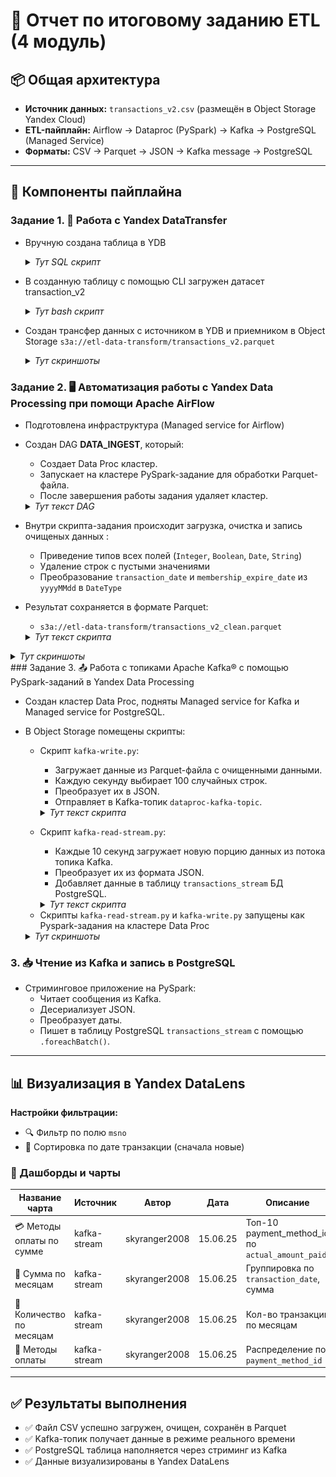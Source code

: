 
# 📝 Отчет по итоговому заданию ETL (4 модуль)

## 📦 Общая архитектура

- **Источник данных:** `transactions_v2.csv` (размещён в Object Storage Yandex Cloud)
- **ETL-пайплайн:** Airflow → Dataproc (PySpark) → Kafka → PostgreSQL (Managed Service)
- **Форматы:** CSV → Parquet → JSON → Kafka message → PostgreSQL

---

## 🔧 Компоненты пайплайна

### Задание 1. 🔄️ Работа с Yandex DataTransfer

- Вручную создана таблица в YDB
  <details>
    <summary><i>Тут SQL скрипт</i></summary>
  
    ### sql-скрипт создания таблицы в YDB
    ```sql
    CREATE TABLE transactions_v2 (
          msno Utf8,
          payment_method_id Int32,
          payment_plan_days Int32,
          plan_list_price Int32,
          actual_amount_paid Int32,
          is_auto_renew Int8,
          transaction_date Utf8,
          membership_expire_date Utf8,
          is_cancel Int8,
          PRIMARY KEY (msno)
      );
    ```
  </details> 
- В созданную таблицу с помощью CLI загружен датасет transaction_v2
  <details>
    <summary><i>Тут bash скрипт</i></summary>
  
    ### bash-скрипт загрузки датасета
    ```bash
    ydb  `
    --endpoint grpcs://ydb.serverless.yandexcloud.net:2135 `
    --database /ru-central1/b1g9tm1cvjc9r6hl0g83/etn4ciikjn2811hfpjo9 `
    --sa-key-file authorized_key.json `
    import file csv `
    --path transactions_v2 `
    --delimiter "," `
    --skip-rows 1 `
    --null-value "" `
    --verbose `
    transactions_v2.csv
    ```
  </details> 
- Создан трансфер данных с источником в YDB и приемником в Object Storage
  `s3a://etl-data-transform/transactions_v2.parquet`
    	<details>
    	<summary><i>Тут скриншоты</i></summary>
		- ![Скриншот](screenshots/screenshot1.jpg)
  		- ![Скриншот](screenshots/screenshot2.jpg)
  		- ![Скриншот](screenshots/screenshot3.jpg)
	</details> 

### Задание 2.  🖥️ Автоматизация работы с Yandex Data Processing при помощи Apache AirFlow

- Подготовлена инфраструктура (Managed service for Airflow)
- Создан DAG **DATA_INGEST**, который:
    - Создает Data Proc кластер.      
    - Запускает на кластере PySpark-задание для обработки Parquet-файла.
    - После завершения работы задания удаляет кластер.
  <details>
    	<summary><i>Тут текст DAG</i></summary>
  
	 ### Data-proc-DAG.py
  
	 ```python
	    import uuid
		import datetime
		from airflow import DAG
		from airflow.utils.trigger_rule import TriggerRule
		from airflow.providers.yandex.operators.yandexcloud_dataproc import (
		    DataprocCreateClusterOperator,
		    DataprocCreatePysparkJobOperator,
		    DataprocDeleteClusterOperator,
		)
		
		# Данные вашей инфраструктуры
		YC_DP_AZ = 'ru-central1-a'
		YC_DP_SSH_PUBLIC_KEY = 'ssh-ed25519 AAAAC3NzaC1lZDI1NTE5AAAAIL7QzQcp0xQqFK6vEAo+hrKFwEWDYi9+ypctkf1LxcyE vasil@LES_PC'
		YC_DP_SUBNET_ID = 'e9btfqefvs4ved64rkg6'
		YC_DP_SA_ID = 'ajerrplc7q4nqek3211q'
		YC_DP_METASTORE_URI = '10.128.0.15'
		YC_BUCKET = 'etl-dataproc'
		
		# Настройки DAG
		with DAG(
		        'DATA_INGEST',
		        schedule_interval='@hourly',
		        tags=['data-processing-and-airflow'],
		        start_date=datetime.datetime.now(),
		        max_active_runs=1,
		        catchup=False
		) as ingest_dag:
		    # 1 этап: создание кластера Yandex Data Proc
		    create_spark_cluster = DataprocCreateClusterOperator(
		        task_id='dp-cluster-create-task',
		        cluster_name=f'tmp-dp-{uuid.uuid4()}',
		        cluster_description='Временный кластер для выполнения PySpark-задания под оркестрацией Managed Service for Apache Airflow™',
		        ssh_public_keys=YC_DP_SSH_PUBLIC_KEY,
		        service_account_id=YC_DP_SA_ID,
		        subnet_id=YC_DP_SUBNET_ID,
		        s3_bucket=YC_BUCKET,
		        zone=YC_DP_AZ,
		        cluster_image_version='2.1',
		        masternode_resource_preset='s2.small',  # минимальный ресурсный пресет
		        masternode_disk_type='network-hdd',
		        masternode_disk_size=32,  # уменьшенный размер диска
		        computenode_resource_preset='s2.small',  # уменьшенный ресурсный пресет
		        computenode_disk_type='network-hdd',
		        computenode_disk_size=32,  # уменьшенный размер диска
		        computenode_count=1,  # уменьшенное количество узлов
		        computenode_max_hosts_count=3,  # уменьшенное максимальное масштабирование
		        services=['YARN', 'SPARK'],
		        datanode_count=0,
		        properties={
		            'spark:spark.hive.metastore.uris': f'thrift://{YC_DP_METASTORE_URI}:9083',
		        },
		    )
	
	    # 2 этап: запуск задания PySpark
	    poke_spark_processing = DataprocCreatePysparkJobOperator(
	        task_id='dp-cluster-pyspark-task',
	        main_python_file_uri=f's3a://{YC_BUCKET}/scripts/clean-data.py',
	    )
	
	    # 3 этап: удаление кластера Yandex Data Processing
	    delete_spark_cluster = DataprocDeleteClusterOperator(
	        task_id='dp-cluster-delete-task',
	        trigger_rule=TriggerRule.ALL_DONE,
	    )
	
	    # Формирование DAG из указанных выше этапов
	    create_spark_cluster >> poke_spark_processing >> delete_spark_cluster
  	```
</details>
  
- Внутри скрипта-задания происходит загрузка, очистка и запись очищеных данных :
  - Приведение типов всех полей (`Integer`, `Boolean`, `Date`, `String`)
  - Удаление строк с пустыми значениями
  - Преобразование `transaction_date` и `membership_expire_date` из `yyyyMMdd` в `DateType`
- Результат сохраняется в формате Parquet:
  - `s3a://etl-data-transform/transactions_v2_clean.parquet`
  <details>
    <summary><i>Тут текст скрипта</i></summary>
  
	### clean-data.py
		  
	```python
		from pyspark.sql import SparkSession
		from pyspark.sql.functions import col, to_date
		from pyspark.sql.types import IntegerType, StringType, BooleanType
		from pyspark.sql.utils import AnalysisException
		
		
		# === Spark session ===
		spark = SparkSession.builder.appName("Parquet ETL with Logging to S3").getOrCreate()
		
		
		# === Пути ===
		source_path = "s3a://etl-data-source/transactions_v2.csv"
		target_path = "s3a://etl-data-transform/transactions_v2_clean.parquet"
		
		try:
		    print(f"Чтение данных из: {source_path}")
		    df = spark.read.option("header", "true").option("inferSchema", "true").csv(source_path)
		
		    print("Схема исходных данных:")
		    df.printSchema()
		
		    # Приведение типов + формат даты YYYYMMDD
		    df = df.withColumn("actual_amount_paid", col("actual_amount_paid").cast(IntegerType())) \
		           .withColumn("is_auto_renew", col("is_auto_renew").cast(BooleanType())) \
		           .withColumn("is_cancel", col("is_cancel").cast(BooleanType())) \
		           .withColumn("membership_expire_date", to_date(col("membership_expire_date").cast("string"), "yyyyMMdd")) \
		           .withColumn("msno", col("msno").cast(StringType())) \
		           .withColumn("payment_method_id", col("payment_method_id").cast(IntegerType())) \
		           .withColumn("payment_plan_days", col("payment_plan_days").cast(IntegerType())) \
		           .withColumn("plan_list_price", col("plan_list_price").cast(IntegerType())) \
		           .withColumn("transaction_date", to_date(col("transaction_date").cast("string"),  "yyyyMMdd"))
		
		    print("Схема преобразованных данных:")
		    df.printSchema()
		
		    # Удаление строк с пропущенными значениями
		    df = df.na.drop()
		
		    print("Пример данных после преобразования:")
		    df.show(5)
		
		    print(f"Запись в Parquet: {target_path}")
		    df.write.mode("overwrite").parquet(target_path)
		
		    print("✅ Данные успешно сохранены в Parquet.")

		except AnalysisException as ae:
		    print("❌ Ошибка анализа:", ae)
		except Exception as e:
		    print("❌ Общая ошибка:", e)
	
		spark.stop()
 	```
	
</details> 
<details>
    	<summary><i>Тут скриншоты</i></summary>
		- ![Скриншот](screenshots/screenshot4.jpg)
  		- ![Скриншот](screenshots/screenshot5.jpg)
</details> 
### Задание 3. 📤 Работа с топиками Apache Kafka® с помощью PySpark-заданий в Yandex Data Processing

- Создан кластер Data Proc, подняты Managed service for Kafka и Managed service for PostgreSQL.
- В Object Storage помещены скрипты:  
	- Скрипт `kafka-write.py`:
	  - Загружает данные из Parquet-файла с очищенными данными.
	  - Каждую секунду выбирает 100 случайных строк.
	  - Преобразует их в JSON.
	  - Отправляет в Kafka-топик `dataproc-kafka-topic`.
	   <details>
	    	<summary><i>Тут текст скрипта</i></summary>
	  
		### kafka-write.py
				  
		```python
			import time
			from pyspark.sql import SparkSession
			from pyspark.sql.functions import col, to_json, struct, rand
			
			def main():
			    spark = SparkSession.builder \
				.appName("parquet-to-kafka-loop-json") \
				.getOrCreate()
	
		    # Чтение parquet-файла
		    df = spark.read.parquet("s3a://etl-data-transform/transactions_v2_clean.parquet").cache()
		    total = df.count()
		    print(f"📦 Загружено {total} строк")
		
		    while True:
			# 100 случайных строк
			batch_df = df.orderBy(rand()).limit(100)
		
			# Преобразование в JSON
			kafka_df = batch_df.select(to_json(struct([col(c) for c in batch_df.columns])).alias("value"))
		
			# Отправка в Kafka
			kafka_df.write \
			    .format("kafka") \
			    .option("kafka.bootstrap.servers", "rc1a-sp0t812fps48sn74.mdb.yandexcloud.net:9091") \
			    .option("topic", "dataproc-kafka-topic") \
			    .option("kafka.security.protocol", "SASL_SSL") \
			    .option("kafka.sasl.mechanism", "SCRAM-SHA-512") \
			    .option("kafka.sasl.jaas.config",
				    "org.apache.kafka.common.security.scram.ScramLoginModule required "
				    "username=\"user1\" "
				    "password=\"password1\";") \
			    .save()
	
			print("✅ Отправлено 100 сообщений в формате JSON в Kafka")
			time.sleep(1)
		
			spark.stop()
		
			if __name__ == "__main__":
			    main()
	 	```	    	
	  </details>
   
	- Скрипт `kafka-read-stream.py`:
	  - Каждые 10 секунд загружает новую порцию данных из потока топика Kafka.
	  - Преобразует их из формата JSON.
	  - Добавляет данные в таблицу `transactions_stream` БД PostgreSQL.
	  <details>
	    	<summary><i>Тут текст скрипта</i></summary>
	  
		### kafka-read-stream.py
				  
		```python
			from pyspark.sql import SparkSession
			from pyspark.sql.functions import from_json, col, to_date
			from pyspark.sql.types import StructType, StringType, IntegerType, BooleanType
			
			def main():
			    spark = SparkSession.builder \
			        .appName("dataproc-kafka-read-to-postgres") \
			        .getOrCreate()
			
			    schema = StructType() \
			        .add("msno", StringType()) \
			        .add("payment_method_id", IntegerType()) \
			        .add("payment_plan_days", IntegerType()) \
			        .add("plan_list_price", IntegerType()) \
			        .add("actual_amount_paid", IntegerType()) \
			        .add("is_auto_renew", BooleanType()) \
			        .add("transaction_date", StringType()) \
			        .add("membership_expire_date", StringType()) \
			        .add("is_cancel", BooleanType())
			
			    kafka_df = spark.readStream.format("kafka") \
			        .option("kafka.bootstrap.servers", "rc1a-sp0t812fps48sn74.mdb.yandexcloud.net:9091") \
			        .option("subscribe", "dataproc-kafka-topic") \
			        .option("kafka.security.protocol", "SASL_SSL") \
			        .option("kafka.sasl.mechanism", "SCRAM-SHA-512") \
			        .option("kafka.sasl.jaas.config",
			                "org.apache.kafka.common.security.scram.ScramLoginModule required "
			                "username=\"user1\" "
			                "password=\"password1\";") \
			        .option("startingOffsets", "latest") \
			        .load()
			
			    parsed_df = kafka_df.selectExpr("CAST(value AS STRING) as json_str") \
			        .select(from_json(col("json_str"), schema).alias("data")) \
			        .select("data.*") \
			        .withColumn("transaction_date", to_date(col("transaction_date"), "yyyy-MM-dd")) \
			        .withColumn("membership_expire_date", to_date(col("membership_expire_date"), "yyyy-MM-dd"))
			
			    def write_to_postgres(batch_df, batch_id):
			        batch_df.write \
			            .format("jdbc") \
			            .option("url", "jdbc:postgresql://rc1a-js3h73ecjbb295vc.mdb.yandexcloud.net:6432/db1") \
			            .option("dbtable", "transactions_stream") \
			            .option("user", "user1") \
			            .option("password", "password1") \
			            .option("driver", "org.postgresql.Driver") \
			            .mode("append") \
			            .save()
			
			    query = parsed_df.writeStream \
			        .foreachBatch(write_to_postgres) \
			        .option("checkpointLocation", "s3a://etl-dataproc/kafka-postgres-checkpoint") \
			        .trigger(processingTime="10 seconds") \
			        .start()
			
			    query.awaitTermination()
			
			if __name__ == "__main__":
			    main()
	 	```	    	
	</details>
	
 	- Скрипты `kafka-read-stream.py` и `kafka-write.py` запущены как Pyspark-задания на кластере Data Proc
	<details>
	<summary><i>Тут скриншоты</i></summary>
	</details>
    
### 3. 📥 Чтение из Kafka и запись в PostgreSQL

- Стриминговое приложение на PySpark:
  - Читает сообщения из Kafka.
  - Десериализует JSON.
  - Преобразует даты.
  - Пишет в таблицу PostgreSQL `transactions_stream` с помощью `.foreachBatch()`.

---

## 📊 Визуализация в Yandex DataLens

**Настройки фильтрации:**
- 🔍 Фильтр по полю `msno`
- 📅 Сортировка по дате транзакции (сначала новые)

### 🔹 Дашборды и чарты

| Название чартa             | Источник        | Автор          | Дата     | Описание                                          |
|----------------------------|------------------|----------------|----------|---------------------------------------------------|
| 💳 Методы оплаты по сумме  | kafka-stream     | skyranger2008  | 15.06.25 | Топ-10 payment_method_id по `actual_amount_paid` |
| 📆 Сумма по месяцам         | kafka-stream     | skyranger2008  | 15.06.25 | Группировка по `transaction_date`, сумма         |
| 📆 Количество по месяцам    | kafka-stream     | skyranger2008  | 15.06.25 | Кол-во транзакций по месяцам                      |
| 🧾 Методы оплаты            | kafka-stream     | skyranger2008  | 15.06.25 | Распределение по `payment_method_id`             |

---

## ✅ Результаты выполнения

- ✅ Файл CSV успешно загружен, очищен, сохранён в Parquet
- ✅ Kafka-топик получает данные в режиме реального времени
- ✅ PostgreSQL таблица наполняется через стриминг из Kafka
- ✅ Данные визуализированы в Yandex DataLens
